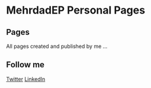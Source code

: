 # MehrdadEP Personal Pages

## Pages

All pages created and published by me ...

## Follow me
[Twitter](https://twitter.com/MehrdadEP)
[LinkedIn](https://www.linkedin.com/in/mehrdadep/)